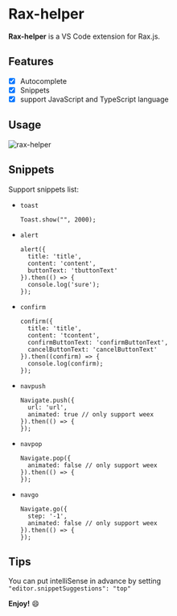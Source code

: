 # Rax-helper

**Rax-helper** is a VS Code extension for Rax.js.

## Features

- [x] Autocomplete
- [x] Snippets
- [x] support JavaScript and TypeScript language

## Usage

![rax-helper](./rax-helper.gif)

## Snippets

Support snippets list:

- `toast`

  ```
  Toast.show("", 2000);
  ```

- `alert`

  ```
  alert({
    title: 'title',
    content: 'content',
    buttonText: 'tbuttonText'
  }).then(() => {
    console.log('sure');
  });
  ```

- `confirm`

  ```
  confirm({
    title: 'title',
    content: 'tcontent',
    confirmButtonText: 'confirmButtonText',
    cancelButtonText: 'cancelButtonText'
  }).then((confirm) => {
    console.log(confirm);
  });
  ```

- `navpush`

  ```
  Navigate.push({
    url: 'url',
    animated: true // only support weex
  }).then(() => {
  });
  ```

- `navpop`

  ```
  Navigate.pop({
    animated: false // only support weex
  }).then(() => {
  });
  ```

- `navgo`

  ```
  Navigate.go({
    step: '-1',
    animated: false // only support weex
  }).then(() => {
  });
  ```

## Tips

You can put intelliSense in advance by setting `"editor.snippetSuggestions": "top"`

**Enjoy!** 😄
